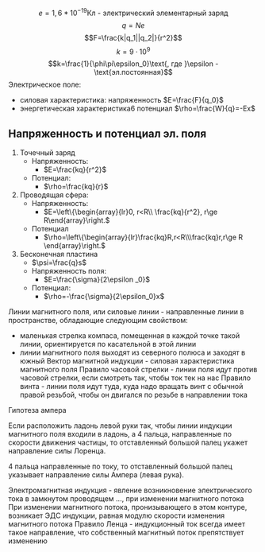 $$e=1,6*10^{-19}\text{Кл - электрический элементарный заряд}$$
$$q = Ne$$
$$F=\frac{k|q_1||q_2|}{r^2}$$
$$k=9\cdot10^9$$
$$k=\frac{1}{\phi\pi\epsilon_0}\text{, где }\epsilon - \text{эл.постоянная}$$
Электрическое поле:
- силовая характеристика: напряженность $E=\frac{F}{q_0}$
- энергетическая характеристика6 потенциал $\rho=\frac{W}{q}=-Ex$
## Напряженность и потенциал эл. поля
1) Точечный заряд
	- Напряженность:
		- $E=\frac{kq}{r^2}$
	- Потенциал:
		- $\rho=\frac{kq}{r}$
2) Проводящая сфера:
	- Напряженность:
		- $E=\left\{\begin{array}{lr}0, r<R\\ \frac{kq}{r^2}, r\ge R\end{array}\right.$ 
	- Потенциал 
		- $\rho=\left\{\begin{array}{lr}\frac{kq}R,r<R\\\frac{kq}r,r\ge R \end{array}\right.$
3) Бесконечная пластина
	- $\psi=\frac{q}s$ 
	- Напряженность поля:
		- $E=\frac{\sigma}{2\epsilon _0}$ 
	- Потенциал:
		- $\rho=-\frac{\sigma}{2\epsilon_0}x$

Линии магнитного поля, или силовые линии - направленные линии в пространстве, обладающие следующим свойством:
- маленькая стрелка компаса, помещенная в каждой точке такой линии, ориентируется по касательной в этой линии
- линии магнитного поля выходят из северного полюса и заходят в южный
Вектор магнитной индукции - силовая характеристика магнитного поля
Правило часовой стрелки - линии поля идут против часовой стрелки, если смотреть так, чтобы ток тек на нас
Правило винта - линии поля идут туда, куда надо вращать винт с обычной правой резьбой, чтобы он двигался по резьбе в направлении тока

Гипотеза ампера

Если расположить ладонь левой руки так, чтобы линии индукции магнитного поля входили в ладонь, а 4 пальца, направленные по скорости движения частицы, то отставленный большой палец укажет направление силы Лоренца.

4 пальца направленные по току, то отставленный большой палец указывает направление силы Ампера (левая рука).

Электромагнитная индукция - явление возникновение электрического тока в замкнутом проводящем ..., при изменении магнитного потока
При изменении магнитного потока, пронизывающего в этом контуре, возникает ЭДС индукции, равная модулю скорости изменения магнитного потока
Правило Ленца - индукционный ток всегда имеет такое направление, что собственный магнитный поток препятствует изменению 


